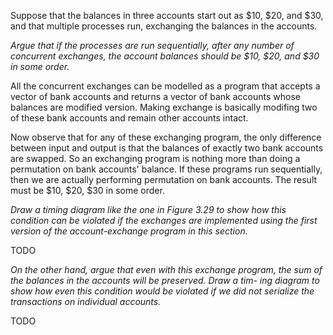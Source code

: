 Suppose that the balances in three accounts start out as $10, $20, and $30,
and that multiple processes run, exchanging the balances in the accounts.

*Argue that if the processes are run sequentially, after any number of concurrent exchanges, the
account balances should be $10, $20, and $30 in some order.*

All the concurrent exchanges can be modelled as a program that accepts a vector of bank accounts
and returns a vector of bank accounts whose balances are modified version.
Making exchange is basically modifing two of these bank accounts and remain other accounts intact.

Now observe that for any of these exchanging program, the only difference between input and output
is that the balances of exactly two bank accounts are swapped. So an exchanging program is nothing more than
doing a permutation on bank accounts' balance.
If these programs run sequentially,
then we are actually performing permutation on bank accounts.
The result must be $10, $20, $30 in some order.

*Draw a timing diagram like the one in Figure 3.29 to show
how this condition can be violated if the exchanges are implemented
using the first version of the account-exchange program in this section.*

TODO

*On the other hand, argue that even with this exchange program, the
sum of the balances in the accounts will be preserved. Draw a tim-
ing diagram to show how even this condition would be violated if
we did not serialize the transactions on individual accounts.*

TODO
